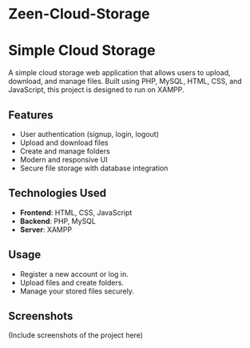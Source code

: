 # Zeen-Cloud-Storage

# Simple Cloud Storage

A simple cloud storage web application that allows users to upload, download, and manage files. Built using PHP, MySQL, HTML, CSS, and JavaScript, this project is designed to run on XAMPP.

## Features
- User authentication (signup, login, logout)
- Upload and download files
- Create and manage folders
- Modern and responsive UI
- Secure file storage with database integration

## Technologies Used
- **Frontend**: HTML, CSS, JavaScript
- **Backend**: PHP, MySQL
- **Server**: XAMPP

## Usage
- Register a new account or log in.
- Upload files and create folders.
- Manage your stored files securely.

## Screenshots
(Include screenshots of the project here)

